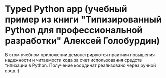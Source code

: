 # Typed Python app (учебный пример из книги "Типизированный Python для профессиональной разработки" Алексей Голобурдин)
В этом учебном приложении демонстрируются практики повышения надежности и читаемости кода за счет использования средств типизации в Python.
Получение координат реализовано через ручной ввод :(